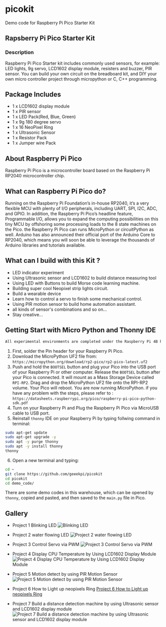 # picokit
Demo code for Raspberry Pi Pico Starter Kit 
## Rapsberry Pi Pico Starter Kit
### Description
Raspberry Pi Pico Starter kit includes commonly used sensors, for example: LED lights, 9g servo, LCD1602 display module, resisters and buzzer, PIR sensor.
You can build your own circuit on the breadboard kit, and DIY your own micro controller project through micropython or C, C++ programming.
## Package Includes
*  1 x LCD1602 display module 
*  1 x PIR sensor
*  1 x LED Pack(Red, Blue, Green)
*  1 x 9g 180 degree servo 
*  1 x 16 NeoPixel Ring 
*  1 x Ultrasonic Sensor
*  1 x Resistor Pack
*  1 x Jumper wire Pack
## About Raspberry Pi Pico
Raspberry Pi Pico is a microcontroller board based on the Raspberry Pi RP2040 microcontroller chip.
## What can Raspberry Pi Pico do?
Running on the Raspberry Pi Foundation’s in-house RP2040, it’s a very flexible MCU with plenty of I/O peripherals, including UART, SPI, I2C, ADC, and GPIO.
In addition, the Raspberry Pi Pico’s headline feature, Programmable I/O, allows you to expand the computing possibilities on this tiny MCU by offshoring some processing loads to the 8 state machines on the Pico.
the Raspberry Pi Pico  can runs MicroPython or circuitPython as well.
Arduino has also announced their official port of the Arduino Core to RP2040, which means you will soon be able to leverage the thousands of Arduino libraries and tutorials available.
## What can I build with this Kit ?
*  LED indicator experiment 
*  Using Ultrasonic sensor and LCD1602 to build distance measuring tool
*  Using LED with Buttons to build  Morse code learning machine.
*  Building super cool Neopixel strip lights circuit.
*  Build a wearable device
*  Learn how to control a servo to finish some mechanical control.
*  Using PIR motion sensor to build home automation assistant.
*  all kinds of sensor's combinations and so on...
*  Stay creative...
## Getting Start with Micro Python and Thonny IDE
```bash
All experimental environments are completed under the Raspberry Pi 4B hardware device and Raspberry Pi OS system. It will be very convenient if you use Raspberry Pi to perform the following operations.
```
1.  First, solder the Pin header for your Raspberry Pi Pico.
2.  Download the MicroPython UF2 file from: `https://micropython.org/download/rp2-pico/rp2-pico-latest.uf2`
3. Push and hold the `BOOTSEL` button and plug your Pico into the USB port of your Raspberry Pi or other computer. Release the `BOOTSEL` button after your Pico is connected.
It will mount as a Mass Storage Device called `RPI-RP2`.
Drag and drop the MicroPython UF2 file onto the RPI-RP2 volume. Your Pico will reboot. You are now running MicroPython.
if you have any problem with the steps, please refer to : `https://datasheets.raspberrypi.org/pico/raspberry-pi-pico-python-sdk.pdf`
4. Turn on your Raspberry Pi and Plug the Raspberry Pi Pico via MicroUSB cable to USB port.
5. Reinstall `thonny` IDE on your Raspberry Pi by typing follwing command in terminal:
```bash
sudo apt-get update 
sudo apt-get upgrade -y 
sudo apt -y purge thonny
sudo apt -y install thonny
thonny
```
6. Open a new terminal and typing:
```bash
cd ~
git clone https://github.com/geeekpi/picokit
cd picokit 
cd demo_code/
```
There are some demo codes in this warehouse, which can be opened by `thonny`, copied and pasted, and then saved to the `main.py` file in Pico. 
## Gallery 
* Project 1 Blinking LED
![Blinking LED](https://raw.githubusercontent.com/geeekpi/picokit/main/images/Project%201%20Blinking%20LED.png)

* Project 2 water flowing LED
![Project 2 water flowing LED](https://raw.githubusercontent.com/geeekpi/picokit/main/images/Project%202%20water%20flowing%20LED.png)

* Project 3 Control Servo via PWM 
![Project 3 Control Servo via PWM](https://raw.githubusercontent.com/geeekpi/picokit/main/images/Project%203%20Control%20Servo%20via%20PWM.png)

* Project 4 Display CPU Temperature by Using LCD1602 Display Module
![Project 4 Display CPU Temperature by Using LCD1602 Display Module](https://raw.githubusercontent.com/geeekpi/picokit/main/images/Project%204%20Display%20CPU%20Temperature%20by%20Using%20LCD1602%20Display%20Module.png)

* Project 5 Motion detect by using PIR Motion Sensor
![Project 5 Motion detect by using PIR Motion Sensor](https://raw.githubusercontent.com/geeekpi/picokit/main/images/Project%205%20Motion%20detect%20by%20using%20PIR%20Motion%20Sensor.png)

* Project 6 How to Light up neopixels Ring 
[Project 6 How to Light up neopixels Ring](https://raw.githubusercontent.com/geeekpi/picokit/main/images/Project%206%20How%20to%20Light%20up%20neopixels%20Ring.png)

* Project 7 Build a distance detection machine by using Ultrasonic sensor and LCD1602 display module 
![Project 7 Build a distance detection machine by using Ultrasonic sensor and LCD1602 display module](https://raw.githubusercontent.com/geeekpi/picokit/main/images/Project%207%20Build%20a%20distance%20detection%20machine%20by%20using%20Ultrasonic%20sensor%20and%20LCD1602%20display%20module.png)
